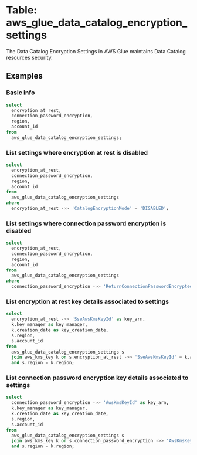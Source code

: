 # Table: aws_glue_data_catalog_encryption_settings

The Data Catalog Encryption Settings in AWS Glue maintains Data Catalog resources security. 

## Examples

### Basic info

```sql
select
  encryption_at_rest,
  connection_password_encryption,
  region,
  account_id
from
  aws_glue_data_catalog_encryption_settings;
```

### List settings where encryption at rest is disabled

```sql
select
  encryption_at_rest,
  connection_password_encryption,
  region,
  account_id
from
  aws_glue_data_catalog_encryption_settings
where
  encryption_at_rest ->> 'CatalogEncryptionMode' = 'DISABLED';
```

### List settings where connection password encryption is disabled

```sql
select
  encryption_at_rest,
  connection_password_encryption,
  region,
  account_id
from
  aws_glue_data_catalog_encryption_settings
where
  connection_password_encryption ->> 'ReturnConnectionPasswordEncrypted' = 'false';
```

### List encryption at rest key details associated to settings

```sql
select
  encryption_at_rest ->> 'SseAwsKmsKeyId' as key_arn,
  k.key_manager as key_manager,
  k.creation_date as key_creation_date,
  s.region,
  s.account_id
from
  aws_glue_data_catalog_encryption_settings s
  join aws_kms_key k on s.encryption_at_rest ->> 'SseAwsKmsKeyId' = k.arn
  and s.region = k.region;
```

### List connection password encryption key details associated to settings

```sql
select
  connection_password_encryption ->> 'AwsKmsKeyId' as key_arn,
  k.key_manager as key_manager,
  k.creation_date as key_creation_date,
  s.region,
  s.account_id
from
  aws_glue_data_catalog_encryption_settings s
  join aws_kms_key k on s.connection_password_encryption ->> 'AwsKmsKeyId' = k.arn
  and s.region = k.region;
```